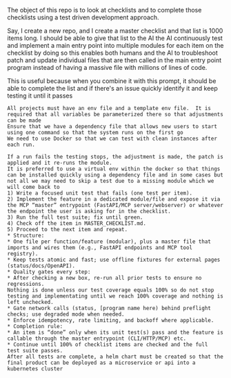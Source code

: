 The object of this repo is to look at checklists and to complete those checklists using a test driven development approach.

Say, I create a new repo, and I create a master checklist and that list is 1000 items long.  I should be able to give that list to the AI the AI continuously test and implement a main entry point into multiple modules for each item on the checklist by doing so this enables both humans and the AI to troubleshoot patch and update individual files that are then called in the main entry point program instead of having a massive file with millions of lines of code.


This is useful because when you combine it with this prompt, it should be able to complete the list and if there's an issue quickly identify it and keep testing it until it passes


```text
All projects must have an env file and a template env file.  It is required that all variables be parameterized there so that adjustments can be made
Ensure that we have a dependency file that allows new users to start using one command so that the system runs on the first go
We need to use Docker so that we can test with clean instances after each run.

If a run fails the testing stops, the adjustment is made, the patch is applied and it re-runs the module.
It is preferred to use a virtual env within the docker so that things can be installed quickly using a dependency file and in some cases but not all we may need to skip a test due to a missing module which we will come back to 
1) Write a focused unit test that fails (one test per item).
2) Implement the feature in a dedicated module/file and expose it via the MCP “master” entrypoint (FastAPI/MCP server/webserver) or whatever the endpoint the user is asking for in the checklist.
3) Run the full test suite; fix until green.
4) Check off the item in MASTER_CHECKLIST.md.
5) Proceed to the next item and repeat.
* Structure:
* One file per function/feature (modular), plus a master file that imports and wires them (e.g., FastAPI endpoints and MCP tool registry).
* Keep tests atomic and fast; use offline fixtures for external pages (status/docs/OpenAPI).
* Quality gates every step:
* After checking a new box, re-run all prior tests to ensure no regressions.
Nothing is done unless our test coverage equals 100% so do not stop testing and implementating until we reach 100% coverage and nothing is left unchecked.
* Gate network calls (status, [program name here) behind preflight checks; use degraded mode when needed.
* Enforce idempotency, rate limiting, and backoff where applicable.
* Completion rule:
* An item is “done” only when its unit test(s) pass and the feature is callable through the master entrypoint (CLI/HTTP/MCP) etc.
* Continue until 100% of checklist items are checked and the full test suite passes.
After all tests are complete, a helm chart must be created so that the final product can be deployed as a microservice or api into a kubernetes cluster
```

